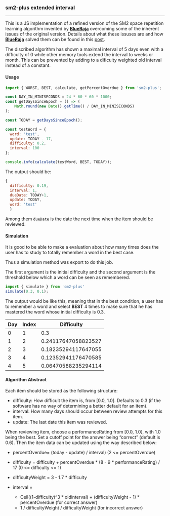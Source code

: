 ### sm2-plus extended interval
----

This is a JS implementation of a refined version of the SM2 space repetition learning algorithm invented by [**BlueRaja**][br] overcoming some of the inherent issues of the original version.
Details about what these issuses are and how [**BlueRaja**][br] solved them can be found in this [post][original].

The discribed algorithm has shown a maximal interval of 5 days even with a difficulty of 0 while other memory tools extend the interval to weeks or month. This can be prevented by adding to a dificulty weighted old interval instead of a constant.

#### Usage
```javascript
import { WORST, BEST, calculate, getPercentOverdue } from 'sm2-plus';

const DAY_IN_MINISECONDS = 24 * 60 * 60 * 1000;
const getDaysSinceEpoch = () => (
    Math.round(new Date().getTime() / DAY_IN_MINISECONDS)
);

const TODAY = getDaysSinceEpoch();

const testWord = {
  word: 'test',
  update: TODAY - 17,    
  difficulty: 0.2,
  interval: 100
};

console.info(calculate(testWord, BEST, TODAY));
```
The output should be:
``` javascript
{ 
  difficulty: 0.19,    
  interval: 1,
  dueDate: TODAY+1,
  update: TODAY,
  word: 'test' 
  }
```
Among them `dueDate` is the date the next time when the item should be reviewed.

#### Simulation
It is good to be able to make a evaluation about how many times does the user has to study to totally remember a word in the best case.

Thus a simulation method was export to do this job.

The first argument is the initial difficulty and the second argument is the threshold below which a word can be seen as remembered. 
```javascript
import { simulate } from 'sm2-plus'
simulate(0.3, 0.1);
```

The output would be like this, meaning that in the best condition, a user has to remember a word and select **BEST** 4 times to make sure that he has mastered the word whose initial difficulty is 0.3. 

| Day           | Index         | Difficulty   |
| ------------- | ------------- | -------------|
| 0             | 1             |  0.3                |
| 1             | 2             |  0.24117647058823527|
| 2             | 3             |  0.18235294117647055|
| 3             | 4             |  0.12352941176470585|
| 4             | 5             |  0.06470588235294114|

#### Algorithm Abstract

Each item should be stored as the following structure:
- difficulty:
   How difficult the item is, from [0.0, 1.0].  Defaults to 0.3 (if the software has no way of determining a better default for an item).
- interval: 
  How many days should occur between review attempts for this item.
- update:
  The last date this item was reviewed.

When reviewing item,  choose a performanceRating from [0.0, 1.0], with 1.0 being the best.  Set a cutoff point for the answer being “correct” (default is 0.6). Then the item data can be updated using the way described below:
- percentOverdue= (today - update) / interval) (2 <= percentOverdue)

- difficulty = difficulty + percentOverdue * (8 - 9 * performanceRating) / 17 (0 <= difficulty <= 1)

- difficultyWeight = 3 - 1.7 * difficulty

- interval =
  - Ceil((1-difficulty)^3 * oldinterval) + (difficultyWeight - 1) * percentOverdue (for correct answer)
  - 1 / difficultyWeight / difficultyWeight (for incorrect answer)


[original]:http://www.blueraja.com/blog/477/a-better-spaced-repetition-learning-algorithm-sm2
[br]:http://www.blueraja.com/blog/author/blueraja
